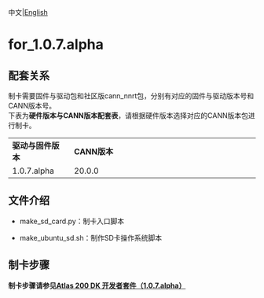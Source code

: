 中文|[English](README_EN.md)

# for_1.0.7.alpha

## 配套关系

制卡需要固件与驱动包和社区版cann_nnrt包，分别有对应的固件与驱动版本号和CANN版本号。    
下表为**硬件版本与CANN版本配套表**，请根据硬件版本选择对应的CANN版本包进行制卡。

<table>
<tr><td width="25%"><b>驱动与固件版本</b></td><td width="75%"><b>CANN版本</b></td></tr>
<tr><td>1.0.7.alpha</td><td>20.0.0</td></tr>
</table>

## 文件介绍

- make_sd_card.py：制卡入口脚本

- make_ubuntu_sd.sh：制作SD卡操作系统脚本

## 制卡步骤

**制卡步骤请参见[Atlas 200 DK 开发者套件（1.0.7.alpha）](https://support.huaweicloud.com/usermanual-A200dk_3000/atlas200dk_02_0011.html)**